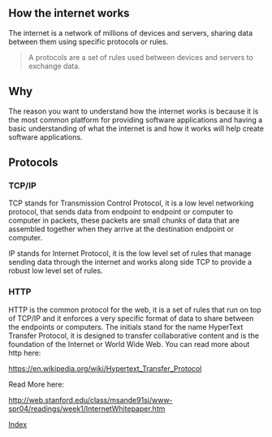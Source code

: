 ## How the internet works

The internet is a network of millions of devices and servers, sharing data between
them using specific protocols or rules.

> A protocols are a set of rules used between devices and servers to exchange data.

## Why

The reason you want to understand how the internet works is because it is the
most common platform for providing software applications and having a basic understanding
of what the internet is and how it works will help create software applications.

## Protocols

### TCP/IP

TCP stands for Transmission Control Protocol, it is a low level networking protocol,
that sends data from endpoint to endpoint or computer to computer in packets, these
packets are small chunks of data that are assembled together when they arrive at
the destination endpoint or computer.

IP stands for Internet Protocol, it is the low level set of rules that manage sending
data through the internet and works along side TCP to provide a robust low level
set of rules.

### HTTP

HTTP is the common protocol for the web, it is a set of rules that run on top of
TCP/IP and it enforces a very specific format of data to share between the endpoints
or computers. The initials stand for the name HyperText Transfer Protocol, it is
designed to transfer collaborative content and is the foundation of the Internet or
World Wide Web. You can read more about http here:

https://en.wikipedia.org/wiki/Hypertext_Transfer_Protocol


Read More here:

http://web.stanford.edu/class/msande91si/www-spr04/readings/week1/InternetWhitepaper.htm


[Index](.)
